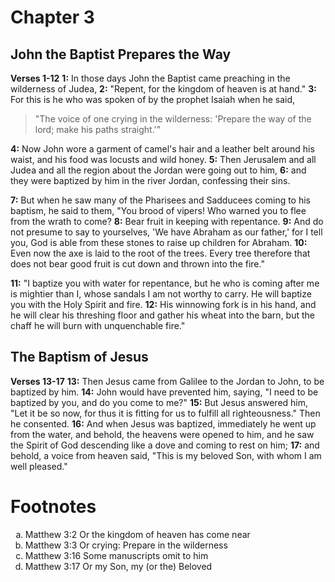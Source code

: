 # Chapter 3
## John the Baptist Prepares the Way
**Verses 1-12**
**1:** In those days John the Baptist came preaching in the wilderness of Judea,
**2:** "Repent, for the kingdom of heaven is at hand."
**3:** For this is he who was spoken of by the prophet Isaiah when he said,

> "The voice of one crying in the wilderness:
> 'Prepare the way of the lord;
> make his paths straight.'"

**4:** Now John wore a garment of camel's hair and a leather belt around his waist, and his food was locusts and wild honey.
**5:** Then Jerusalem and all Judea and all the region about the Jordan were going out to him,
**6:** and they were baptized by him in the river Jordan, confessing their sins.

**7:** But when he saw many of the Pharisees and Sadducees coming to his baptism, he said to them, "You brood of vipers! Who warned you to flee from the wrath to come?
**8:** Bear fruit in keeping with repentance.
**9:** And do not presume to say to yourselves, 'We have Abraham as our father,' for I tell you, God is able from these stones to raise up children for Abraham.
**10:** Even now the axe is laid to the root of the trees. Every tree therefore that does not bear good fruit is cut down and thrown into the fire."

**11:** "I baptize you with water for repentance, but he who is coming after me is mightier than I, whose sandals I am not worthy to carry. He will baptize you with the Holy Spirit and fire.
**12:** His winnowing fork is in his hand, and he will clear his threshing floor and gather his wheat into the barn, but the chaff he will burn with unquenchable fire."

## The Baptism of Jesus
**Verses 13-17**
**13:** Then Jesus came from Galilee to the Jordan to John, to be baptized by him.
**14:** John would have prevented him, saying, "I need to be baptized by you, and do you come to me?"
**15:** But Jesus answered him, "Let it be so now, for thus it is fitting for us to fulfill all righteousness." Then he consented.
**16:** And when Jesus was baptized, immediately he went up from the water, and behold, the heavens were opened to him, and he saw the Spirit of God descending like a dove and coming to rest on him;
**17:** and behold, a voice from heaven said, "This is my beloved Son, with whom I am well pleased."

# Footnotes 
<ol type='a'>
	<li>Matthew 3:2 Or the kingdom of heaven has come near</li>
    <li>Matthew 3:3 Or crying: Prepare in the wilderness</li>
	<li>Matthew 3:16 Some manuscripts omit to him</li>
	<li>Matthew 3:17 Or my Son, my (or the) Beloved</li>
</ol>